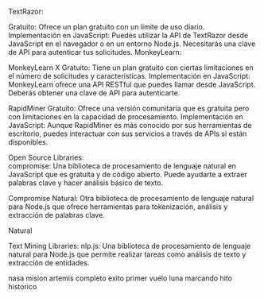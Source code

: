 TextRazor:

Gratuito: Ofrece un plan gratuito con un límite de uso diario.
Implementación en JavaScript: Puedes utilizar la API de TextRazor desde JavaScript en el navegador o en un entorno Node.js. Necesitarás una clave de API para autenticar tus solicitudes.
MonkeyLearn:

MonkeyLearn X
Gratuito: Tiene un plan gratuito con ciertas limitaciones en el número de solicitudes y características.
Implementación en JavaScript: MonkeyLearn ofrece una API RESTful que puedes llamar desde JavaScript. Deberás obtener una clave de API para autenticarte.


RapidMiner
Gratuito: Ofrece una versión comunitaria que es gratuita pero con limitaciones en la capacidad de procesamiento.
Implementación en JavaScript: Aunque RapidMiner es más conocido por sus herramientas de escritorio, puedes interactuar con sus servicios a través de APIs si están disponibles.


Open Source Libraries:  
compromise: Una biblioteca de procesamiento de lenguaje natural en JavaScript que es gratuita y de código abierto. Puede ayudarte a extraer palabras clave y hacer análisis básico de texto.

Compromise
Natural: Otra biblioteca de procesamiento de lenguaje natural para Node.js que ofrece herramientas para tokenización, análisis y extracción de palabras clave.

Natural

Text Mining Libraries:
nlp.js: Una biblioteca de procesamiento de lenguaje natural para Node.js que permite realizar tareas como análisis de texto y extracción de entidades.

nasa mision artemis completo exito primer vuelo luna marcando hito historico